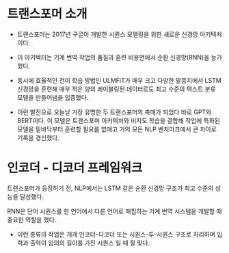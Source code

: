 # 트랜스포머 소개

- 트랜스포머는 2017년 구글이 개발한 시퀀스 모델링을 위한 새로운 신경망 아키텍처이다.
- 이 아키텍터는 기계 번역 작업의 품질과 훈련 비용면에서 순환 신경망(RNN)을 능가했다.
- 동시에 효율적인 전이 학습 방법인 ULMFiT가 매우 크고 다양한 말뭉치에서 LSTM 신경망을 훈련해 매우 적은 양의 레이블링된 데이터로도 최고 수준의 텍스트 분류 모델을 만들어냄을 입증했다.

- 이런 발전으로 오늘날 가장 유명한 두 트랜스포머의 촉매가 되었다 바로 GPT와 BERT이다. 이 모델은 트랜스포머 아키텍처와 비지도 학습을 결합해 작업에 특화된 모델을 밑바닥부터 훈련할 필요를 없애고 거의 모든 NLP 벤치마크에서 큰 차이로 기록을 경신했다.


# 인코더 - 디코더 프레임워크
트랜스포머가 등장하기 전, NLP에서는 LSTM 같은 순환 신경망 구조가 최고 수준의 성능을 달성했다.

RNN은 단어 시퀀스를 한 언어에서 다른 언어로 매핍하는 기계 번역 시스템을 개발할 때 중요한 역할을 했다.
- 이런 종류의 작업은 개개 인코더-디코더 또는 시퀀스-투-시퀀스 구조로 처리하며 입력과 출력이 임의의 길이를 가진 시퀀스 일 때 잘 맞다.

